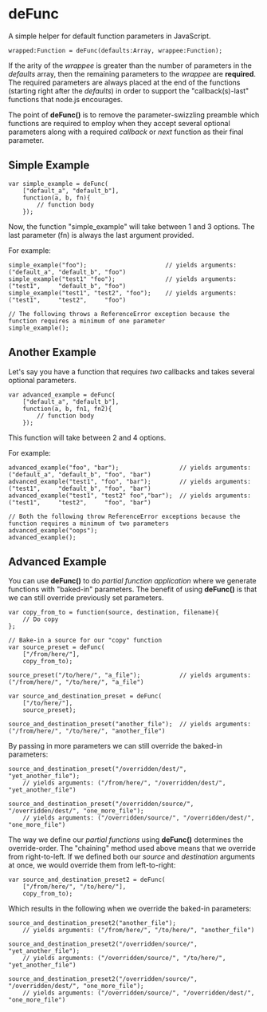 # deFunc

A simple helper for default function parameters in JavaScript.

    wrapped:Function = deFunc(defaults:Array, wrappee:Function);

If the arity of the *wrappee* is greater than the number of parameters in the *defaults* array, then the remaining parameters to the *wrappee* are **required**. The required parameters are always placed at the end of the functions (starting right after the *defaults*) in order to support the "callback(s)-last" functions that node.js encourages.

The point of **deFunc()** is to remove the parameter-swizzling preamble which functions are required to employ when they accept several optional parameters along with a required *callback* or *next* function as their final parameter.

## Simple Example

    var simple_example = deFunc(
    	["default_a", "default_b"],
    	function(a, b, fn){
    		// function body
    	});

Now, the function "simple_example" will take between 1 and 3 options. The last parameter (fn) is always the last argument provided.

For example:

    simple_example("foo");                      // yields arguments: ("default_a", "default_b", "foo")
    simple_example("test1" "foo");              // yields arguments: ("test1",     "default_b", "foo")
    simple_example("test1", "test2", "foo");    // yields arguments: ("test1",     "test2",     "foo")
    
    // The following throws a ReferenceError exception because the function requires a minimum of one parameter
    simple_example(); 

## Another Example

Let's say you have a function that requires *two* callbacks and takes several optional parameters.

    var advanced_example = deFunc(
    	["default_a", "default_b"],
    	function(a, b, fn1, fn2){
    		// function body
    	});

This function will take between 2 and 4 options.

For example:

    advanced_example("foo", "bar");                 // yields arguments: ("default_a", "default_b", "foo", "bar")
    advanced_example("test1", "foo", "bar");        // yields arguments: ("test1",     "default_b", "foo", "bar")
    advanced_example("test1", "test2" foo","bar");  // yields arguments: ("test1",     "test2",     "foo", "bar")
    
    // Both the following throw ReferenceError exceptions because the function requires a minimum of two parameters
    advanced_example("oops"); 
    advanced_example(); 

## Advanced Example

You can use **deFunc()** to do *partial function application* where we generate functions with "baked-in" parameters. The benefit of using **deFunc()** is that we can still override previously set parameters.

    var copy_from_to = function(source, destination, filename){
    	// Do copy
    };
    
    // Bake-in a source for our "copy" function
    var source_preset = deFunc(
    	["/from/here/"],
    	copy_from_to);
    
    source_preset("/to/here/", "a_file");           // yields arguments: ("/from/here/", "/to/here/", "a_file")

    var source_and_destination_preset = deFunc(
    	["/to/here/"],
    	source_preset);

    source_and_destination_preset("another_file");  // yields arguments: ("/from/here/", "/to/here/", "another_file")

By passing in more parameters we can still override the baked-in parameters:

    source_and_destination_preset("/overridden/dest/", "yet_another_file"); 
        // yields arguments: ("/from/here/", "/overridden/dest/", "yet_another_file")

    source_and_destination_preset("/overridden/source/", "/overridden/dest/", "one_more_file"); 
        // yields arguments: ("/overridden/source/", "/overridden/dest/", "one_more_file")

The way we define our *partial functions* using **deFunc()** determines the override-order. The "chaining" method used above means that we override from right-to-left. If we defined both our *source* and *destination* arguments at once, we would override them from left-to-right:

    var source_and_destination_preset2 = deFunc(
    	["/from/here/", "/to/here/"],
    	copy_from_to);

Which results in the following when we override the baked-in parameters:

    source_and_destination_preset2("another_file");
        // yields arguments: ("/from/here/", "/to/here/", "another_file")

    source_and_destination_preset2("/overridden/source/", "yet_another_file");
        // yields arguments: ("/overridden/source/", "/to/here/", "yet_another_file")

    source_and_destination_preset2("/overridden/source/", "/overridden/dest/", "one_more_file");
        // yields arguments: ("/overridden/source/", "/overridden/dest/", "one_more_file")
